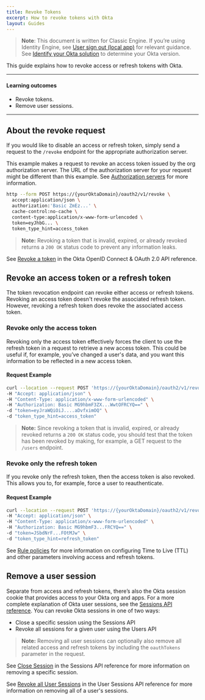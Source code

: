 ```yaml
---
title: Revoke Tokens
excerpt: How to revoke tokens with Okta
layout: Guides
---
```


> **Note**: This document is written for Classic Engine. If you’re using Identity Engine, see [User sign out (local app)](/docs/guides/oie-embedded-sdk-use-case-basic-sign-out/-/main/) for relevant guidance. See [Identify your Okta solution](https://help.okta.com/okta_help.htm?type=oie&id=ext-oie-version) to determine your Okta version.

This guide explains how to revoke access or refresh tokens with Okta.

---

#### Learning outcomes

* Revoke tokens.
* Remove user sessions.

---

## About the revoke request

If you would like to disable an access or refresh token, simply send a request to the `/revoke` endpoint for the appropriate authorization server.

This example makes a request to revoke an access token issued by the org authorization server. The URL of the authorization server for your request might be different than this example. See [Authorization servers](/docs/concepts/auth-servers/) for more information.

```bash
http --form POST https://{yourOktaDomain}/oauth2/v1/revoke \
  accept:application/json \
  authorization:'Basic ZmEz...' \
  cache-control:no-cache \
  content-type:application/x-www-form-urlencoded \
  token=eyJhbG... \
  token_type_hint=access_token
```

> **Note:** Revoking a token that is invalid, expired, or already revoked returns a `200 OK` status code to prevent any information leaks.

See [Revoke a token](https://developer.okta.com/docs/api/openapi/okta-oauth/oauth/tag/CustomAS/#tag/CustomAS/operation/revokeCustomAS) in the Okta OpenID Connect & OAuth 2.0 API reference.

## Revoke an access token or a refresh token

The token revocation endpoint can revoke either access or refresh tokens. Revoking an access token doesn't revoke the associated refresh token. However, revoking a refresh token does revoke the associated access token.

### Revoke only the access token

Revoking only the access token effectively forces the client to use the refresh token in a request to retrieve a new access token. This could be useful if, for example, you’ve changed a user's data, and you want this information to be reflected in a new access token.

#### Request Example

```bash
curl --location --request POST 'https://{yourOktaDomain}/oauth2/v1/revoke' \
-H "Accept: application/json" \
-H "Content-Type: application/x-www-form-urlencoded" \
-H "Authorization: Basic MG9hbmF3ZX...WwtOFRCYQ==" \
-d "token=eyJraWQiOiJ....aDvfximOQ" \
-d "token_type_hint=access_token"
```

> **Note:** Since revoking a token that is invalid, expired, or already revoked returns a `200 OK` status code, you should test that the token has been revoked by making, for example, a GET request to the `/users` endpoint.

### Revoke only the refresh token

If you revoke only the refresh token, then the access token is also revoked. This allows you to, for example, force a user to reauthenticate.

#### Request Example

```bash
curl --location --request POST 'https://{yourOktaDomain}/oauth2/v1/revoke' \
-H "Accept: application/json" \
-H "Content-Type: application/x-www-form-urlencoded" \
-H "Authorization: Basic MG9hbmF3...FRCYQ==" \
-d "token=JSbdNrF...FOtMJw" \
-d "token_type_hint=refresh_token"
```

See [Rule policies](https://developer.okta.com/docs/api/openapi/okta-management/management/tag/AuthorizationServerRules/) for more information on configuring Time to Live (TTL) and other parameters involving access and refresh tokens.

## Remove a user session

Separate from access and refresh tokens, there’s also the Okta session cookie that provides access to your Okta org and apps. For a more complete explanation of Okta user sessions, see the [Sessions API reference](https://developer.okta.com/docs/api/openapi/okta-management/management/tag/Session/). You can revoke Okta sessions in one of two ways:

* Close a specific session using the Sessions API
* Revoke all sessions for a given user using the Users API

> **Note:** Removing all user sessions can optionally also remove all related access and refresh tokens by including the `oauthTokens` parameter in the request.

See [Close Session](https://developer.okta.com/docs/api/openapi/okta-management/management/tag/Session/#tag/Session/operation/revokeSession) in the Sessions API reference for more information on removing a specific session.

See [Revoke all User Sessions](https://developer.okta.com/docs/api/openapi/okta-management/management/tag/UserSessions/#tag/UserSessions/operation/revokeUserSessions) in the User Sessions API reference for more information on removing all of a user's sessions.
